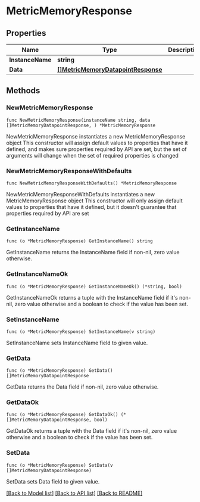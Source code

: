 # MetricMemoryResponse

## Properties

Name | Type | Description | Notes
------------ | ------------- | ------------- | -------------
**InstanceName** | **string** |  | 
**Data** | [**[]MetricMemoryDatapointResponse**](MetricMemoryDatapointResponse.md) |  | 

## Methods

### NewMetricMemoryResponse

`func NewMetricMemoryResponse(instanceName string, data []MetricMemoryDatapointResponse, ) *MetricMemoryResponse`

NewMetricMemoryResponse instantiates a new MetricMemoryResponse object
This constructor will assign default values to properties that have it defined,
and makes sure properties required by API are set, but the set of arguments
will change when the set of required properties is changed

### NewMetricMemoryResponseWithDefaults

`func NewMetricMemoryResponseWithDefaults() *MetricMemoryResponse`

NewMetricMemoryResponseWithDefaults instantiates a new MetricMemoryResponse object
This constructor will only assign default values to properties that have it defined,
but it doesn't guarantee that properties required by API are set

### GetInstanceName

`func (o *MetricMemoryResponse) GetInstanceName() string`

GetInstanceName returns the InstanceName field if non-nil, zero value otherwise.

### GetInstanceNameOk

`func (o *MetricMemoryResponse) GetInstanceNameOk() (*string, bool)`

GetInstanceNameOk returns a tuple with the InstanceName field if it's non-nil, zero value otherwise
and a boolean to check if the value has been set.

### SetInstanceName

`func (o *MetricMemoryResponse) SetInstanceName(v string)`

SetInstanceName sets InstanceName field to given value.


### GetData

`func (o *MetricMemoryResponse) GetData() []MetricMemoryDatapointResponse`

GetData returns the Data field if non-nil, zero value otherwise.

### GetDataOk

`func (o *MetricMemoryResponse) GetDataOk() (*[]MetricMemoryDatapointResponse, bool)`

GetDataOk returns a tuple with the Data field if it's non-nil, zero value otherwise
and a boolean to check if the value has been set.

### SetData

`func (o *MetricMemoryResponse) SetData(v []MetricMemoryDatapointResponse)`

SetData sets Data field to given value.



[[Back to Model list]](../README.md#documentation-for-models) [[Back to API list]](../README.md#documentation-for-api-endpoints) [[Back to README]](../README.md)


